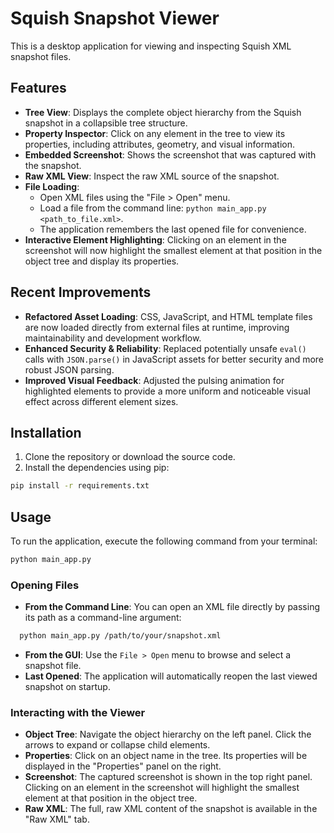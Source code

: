 # Squish Snapshot Viewer

This is a desktop application for viewing and inspecting Squish XML snapshot files.

## Features

- **Tree View**: Displays the complete object hierarchy from the Squish snapshot in a collapsible tree structure.
- **Property Inspector**: Click on any element in the tree to view its properties, including attributes, geometry, and visual information.
- **Embedded Screenshot**: Shows the screenshot that was captured with the snapshot.
- **Raw XML View**: Inspect the raw XML source of the snapshot.
- **File Loading**:
  - Open XML files using the "File > Open" menu.
  - Load a file from the command line: `python main_app.py <path_to_file.xml>`.
  - The application remembers the last opened file for convenience.
- **Interactive Element Highlighting**: Clicking on an element in the screenshot will now highlight the smallest element at that position in the object tree and display its properties.

## Recent Improvements

- **Refactored Asset Loading**: CSS, JavaScript, and HTML template files are now loaded directly from external files at runtime, improving maintainability and development workflow.
- **Enhanced Security & Reliability**: Replaced potentially unsafe `eval()` calls with `JSON.parse()` in JavaScript assets for better security and more robust JSON parsing.
- **Improved Visual Feedback**: Adjusted the pulsing animation for highlighted elements to provide a more uniform and noticeable visual effect across different element sizes.

## Installation

1. Clone the repository or download the source code.
2. Install the dependencies using pip:

```bash
pip install -r requirements.txt
```

## Usage

To run the application, execute the following command from your terminal:

```bash
python main_app.py
```

### Opening Files

- **From the Command Line**: You can open an XML file directly by passing its path as a command-line argument:

```bash
  python main_app.py /path/to/your/snapshot.xml
```

- **From the GUI**: Use the `File > Open` menu to browse and select a snapshot file.
- **Last Opened**: The application will automatically reopen the last viewed snapshot on startup.

### Interacting with the Viewer

- **Object Tree**: Navigate the object hierarchy on the left panel. Click the arrows to expand or collapse child elements.
- **Properties**: Click on an object name in the tree. Its properties will be displayed in the "Properties" panel on the right.
- **Screenshot**: The captured screenshot is shown in the top right panel. Clicking on an element in the screenshot will highlight the smallest element at that position in the object tree.
- **Raw XML**: The full, raw XML content of the snapshot is available in the "Raw XML" tab.